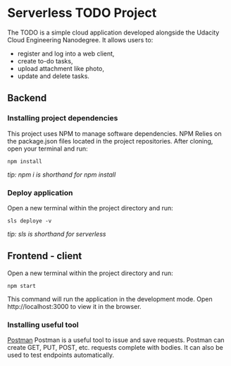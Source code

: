 # Serverless TODO Project
The TODO is a simple cloud application developed alongside the Udacity Cloud Engineering Nanodegree. 
It allows users to:
* register and log into a web client, 
* create to-do tasks, 
* upload attachment like photo, 
* update and delete tasks.

## Backend
### Installing project dependencies
This project uses NPM to manage software dependencies. NPM Relies on the package.json files located in the project repositories. After cloning, open your terminal and run:

`npm install`

*tip: npm i is shorthand for npm install*

### Deploy application
Open a new terminal within the project directory and run:

`sls deploye -v`

*tip: sls is shorthand for serverless*


## Frontend - client
Open a new terminal within the project directory and run:

`npm start`

This command will run the application in the development mode.
Open http://localhost:3000 to view it in the browser.

### Installing useful tool
[Postman](https://www.getpostman.com/)
Postman is a useful tool to issue and save requests. Postman can create GET, PUT, POST, etc. requests complete with bodies. It can also be used to test endpoints automatically.

